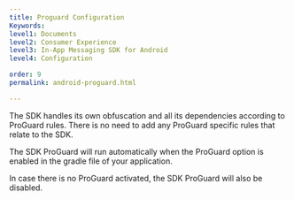 ```yaml
---
title: Proguard Configuration
Keywords:
level1: Documents
level2: Consumer Experience
level3: In-App Messaging SDK for Android
level4: Configuration

order: 9
permalink: android-proguard.html

---
```


The SDK handles its own obfuscation and all its dependencies according to ProGuard rules. There is no need to add any ProGuard specific rules that relate to the SDK.

The SDK ProGuard will run automatically when the ProGuard option is enabled in the gradle file of your application.

In case there is no ProGuard activated, the SDK ProGuard will also be disabled.